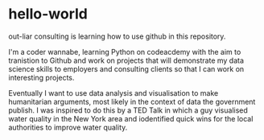 # hello-world

out-liar consulting is learning how to use github in this repository.

I'm a coder wannabe, learning Python on codeacdemy with the aim to tranistion to Github and work on projects that will demonstrate my data science skills to employers and consulting clients so that I can work on interesting projects.

Eventually I want to use data analysis and visualisation to make humanitarian arguments, most likely in the context of data the government publish. I was inspired to do this by a TED Talk in which a guy visualised water quality in the New York area and iodentified quick wins for the local authorities to improve water quality.
